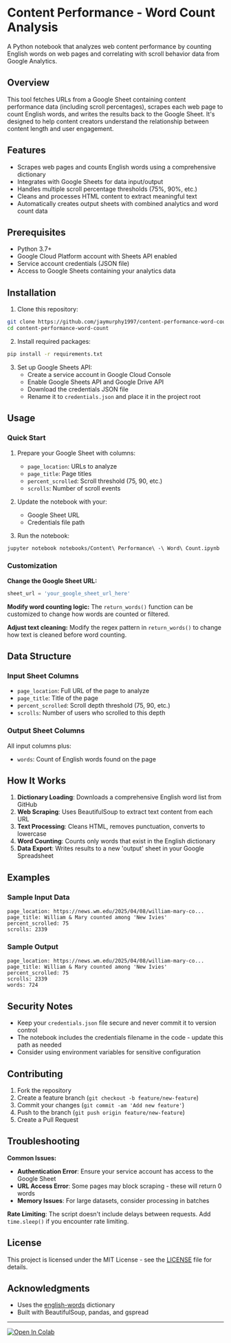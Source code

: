 # Content Performance - Word Count Analysis

A Python notebook that analyzes web content performance by counting English words on web pages and correlating with scroll behavior data from Google Analytics.

## Overview

This tool fetches URLs from a Google Sheet containing content performance data (including scroll percentages), scrapes each web page to count English words, and writes the results back to the Google Sheet. It's designed to help content creators understand the relationship between content length and user engagement.

## Features

- Scrapes web pages and counts English words using a comprehensive dictionary
- Integrates with Google Sheets for data input/output
- Handles multiple scroll percentage thresholds (75%, 90%, etc.)
- Cleans and processes HTML content to extract meaningful text
- Automatically creates output sheets with combined analytics and word count data

## Prerequisites

- Python 3.7+
- Google Cloud Platform account with Sheets API enabled
- Service account credentials (JSON file)
- Access to Google Sheets containing your analytics data

## Installation

1. Clone this repository:
```bash
git clone https://github.com/jaymurphy1997/content-performance-word-count.git
cd content-performance-word-count
```

2. Install required packages:
```bash
pip install -r requirements.txt
```

3. Set up Google Sheets API:
   - Create a service account in Google Cloud Console
   - Enable Google Sheets API and Google Drive API
   - Download the credentials JSON file
   - Rename it to `credentials.json` and place it in the project root

## Usage

### Quick Start

1. Prepare your Google Sheet with columns:
   - `page_location`: URLs to analyze
   - `page_title`: Page titles
   - `percent_scrolled`: Scroll threshold (75, 90, etc.)
   - `scrolls`: Number of scroll events

2. Update the notebook with your:
   - Google Sheet URL
   - Credentials file path

3. Run the notebook:
```bash
jupyter notebook notebooks/Content\ Performance\ -\ Word\ Count.ipynb
```

### Customization

**Change the Google Sheet URL:**
```python
sheet_url = 'your_google_sheet_url_here'
```

**Modify word counting logic:**
The `return_words()` function can be customized to change how words are counted or filtered.

**Adjust text cleaning:**
Modify the regex pattern in `return_words()` to change how text is cleaned before word counting.

## Data Structure

### Input Sheet Columns
- `page_location`: Full URL of the page to analyze
- `page_title`: Title of the page
- `percent_scrolled`: Scroll depth threshold (75, 90, etc.)
- `scrolls`: Number of users who scrolled to this depth

### Output Sheet Columns
All input columns plus:
- `words`: Count of English words found on the page

## How It Works

1. **Dictionary Loading**: Downloads a comprehensive English word list from GitHub
2. **Web Scraping**: Uses BeautifulSoup to extract text content from each URL
3. **Text Processing**: Cleans HTML, removes punctuation, converts to lowercase
4. **Word Counting**: Counts only words that exist in the English dictionary
5. **Data Export**: Writes results to a new 'output' sheet in your Google Spreadsheet

## Examples

### Sample Input Data
```
page_location: https://news.wm.edu/2025/04/08/william-mary-co...
page_title: William & Mary counted among 'New Ivies'
percent_scrolled: 75
scrolls: 2339
```

### Sample Output
```
page_location: https://news.wm.edu/2025/04/08/william-mary-co...
page_title: William & Mary counted among 'New Ivies'
percent_scrolled: 75
scrolls: 2339
words: 724
```

## Security Notes

- Keep your `credentials.json` file secure and never commit it to version control
- The notebook includes the credentials filename in the code - update this path as needed
- Consider using environment variables for sensitive configuration

## Contributing

1. Fork the repository
2. Create a feature branch (`git checkout -b feature/new-feature`)
3. Commit your changes (`git commit -am 'Add new feature'`)
4. Push to the branch (`git push origin feature/new-feature`)
5. Create a Pull Request

## Troubleshooting

**Common Issues:**

- **Authentication Error**: Ensure your service account has access to the Google Sheet
- **URL Access Error**: Some pages may block scraping - these will return 0 words
- **Memory Issues**: For large datasets, consider processing in batches

**Rate Limiting**: The script doesn't include delays between requests. Add `time.sleep()` if you encounter rate limiting.

## License

This project is licensed under the MIT License - see the [LICENSE](LICENSE) file for details.

## Acknowledgments

- Uses the [english-words](https://github.com/dwyl/english-words) dictionary
- Built with BeautifulSoup, pandas, and gspread

---

[![Open In Colab](https://colab.research.google.com/assets/colab-badge.svg)](https://colab.research.google.com/github/yourusername/content-performance-word-count/blob/main/notebooks/Content%20Performance%20-%20Word%20Count.ipynb)